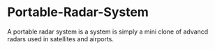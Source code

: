 # Portable-Radar-System
A portable radar system is a system is simply a mini clone of advancd radars used in satellites and airports.
